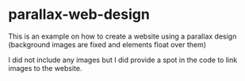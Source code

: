 # parallax-web-design
This is an example on how to create a website using a parallax design (background images are fixed and elements float over them)

I did not include any images but I did provide a spot in the code to link images to the website.
